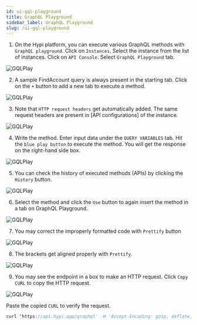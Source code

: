 ```yaml
---
id: ui-gql-playground
title: GraphQL Playground
sidebar_label: GraphQL Playground
slug: /ui-gql-playground
---
```


1. On the Hypi platform, you can execute various GraphQL methods with `GraphQL playground`. Click on `Instances`. Select the instance from the list of instances. Click on `API Console`. Select `GraphQL Playground` tab.

![GQLPlay](/img/UI-GQL-Play-1.PNG)

2. A sample FindAccount query is always present in the starting tab. Click on the `+` button to add a new tab to execute a method.

![GQLPlay](/img/UI-GQL-Play-2.PNG)

3. Note that `HTTP request headers` get automatically added. The same request headers are present in [API configurations] of the instance.

![GQLPlay](/img/UI-GQL-Play-3.PNG)

4. Write the method. Enter input data under the `QUERY VARIABLES` tab. Hit the `blue play button` to execute the method. You will get the response on the right-hand side box.

![GQLPlay](/img/UI-GQL-Play-4.PNG)

5. You can check the history of executed methods (APIs) by clicking the `History` button.

![GQLPlay](/img/UI-GQL-Play-5.PNG)

6. Select the method and click the `Use` button to again insert the method in a tab on GraphQL Playground.

![GQLPlay](/img/UI-GQL-Play-6.PNG)

7. You may correct the improperly formatted code with `Prettify` button

![GQLPlay](/img/UI-GQL-Play-7.PNG)

8. The brackets get aligned properly with `Prettify`.

![GQLPlay](/img/UI-GQL-Play-8.PNG)

9. You may see the endpoint in a box to make an HTTP request. Click `Copy CURL` to copy the HTTP request.

![GQLPlay](/img/UI-GQL-Play-9.PNG)

Paste the copied `CURL` to verify the request.

```java
curl 'https://api.hypi.app/graphql' -H 'Accept-Encoding: gzip, deflate, br' -H 'Content-Type: application/json' -H 'Accept: application/json' -H 'Connection: keep-alive' -H 'DNT: 1' -H 'Origin: https://hypi.app' -H 'Authorization: authorization-token' -H 'hypi-domain: teeming.apps.hypi.app' --data-binary '{"query":"mutation Upsert($values: HypiUpsertInputUnion!) {\n upsert(values: $values) {\n id\n }\n}\n","variables":{"values":{"Table1":[{"email_info":{"value":"abc.gmail.com"}}\]}}}' --compressed
```
